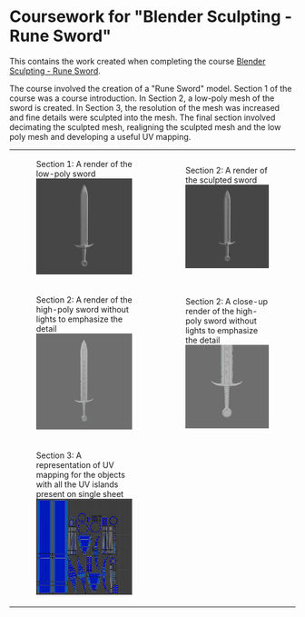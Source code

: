 # Coursework for "Blender Sculpting - Rune Sword"

This contains the work created when completing the course [Blender Sculpting - Rune Sword](https://www.udemy.com/course/blender-sculpting-rune-sword/).

The course involved the creation of a "Rune Sword" model. Section 1 of the course was a
course introduction. In Section 2, a low-poly mesh of the sword is created. In Section 3,
the resolution of the mesh was increased and fine details were sculpted into the mesh. The
final section involved decimating the sculpted mesh, realigning the sculpted mesh and the
low poly mesh and developing a useful UV mapping.

<table width="100%">
<tbody>
<tr>
<td>
<figure>
<figcaption>Section 1: A render of the low-poly sword</figcaption>
<img src="img/LowPoly.png">
</figure> 
</td>
<td>
<figure>
<figcaption>Section 2: A render of the sculpted sword</figcaption>
<img src="img/HighPoly.png">
</figure> 
</td>
</tr>
<tr>
<td>
<figure>
<figcaption>Section 2: A render of the high-poly sword without lights to emphasize the detail</figcaption>
<img src="img/HighPoly_NoLights.png">
</figure> 
</td>
<td>
<figure>
<figcaption>Section 2: A close-up render of the high-poly sword without lights to emphasize the detail</figcaption>
<img src="img/HighPoly_NoLights_Close.png">
</figure> 
</td>
</tr>
<tr>
<td>
<figure>
<figcaption>Section 3: A representation of UV mapping for the objects with all the UV islands present on single sheet</figcaption>
<img src="img/uv-mapping.png">
</figure> 
</td>
</tr>
</tbody>
</table>
